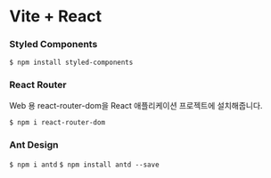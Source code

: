 # Vite + React

### Styled Components

`$ npm install styled-components`

### React Router

Web 용 react-router-dom을 React 애플리케이션 프로젝트에 설치해줍니다.

`$ npm i react-router-dom`

### Ant Design

`$ npm i antd`
`$ npm install antd --save`

